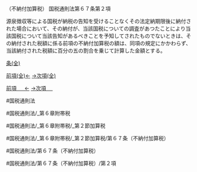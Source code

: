 （不納付加算税）
国税通則法第６７条第２項

源泉徴収等による国税が納税の告知を受けることなくその法定納期限後に納付された場合において、その納付が、当該国税についての調査があつたことにより当該国税について当該告知があるべきことを予知してされたものでないときは、その納付された税額に係る前項の不納付加算税の額は、同項の規定にかかわらず、当該納付された税額に百分の五の割合を乗じて計算した金額とする。

[条(全)](国税通則法＿＿＿＿＿第６７条_.md)

[前項(全)←](国税通則法＿＿＿＿＿第６７条第１項_.md)    [→次項(全)](国税通則法＿＿＿＿＿第６７条第３項_.md)

[前項 　 ←](国税通則法＿＿＿＿＿第６７条第１項.md)    [→次項 　 ](国税通則法＿＿＿＿＿第６７条第３項.md)



#国税通則法

#国税通則法/_第６章附帯税

#国税通則法/_第６章附帯税/_第２節加算税

#国税通則法/_第６章附帯税/_第２節加算税/第６７条（不納付加算税）

#国税通則法/第６７条（不納付加算税）

#国税通則法/第６７条（不納付加算税）/第２項

